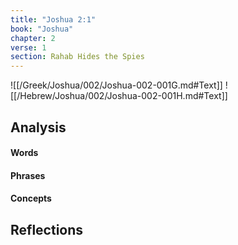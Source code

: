 ```yaml
---
title: "Joshua 2:1"
book: "Joshua"
chapter: 2
verse: 1
section: Rahab Hides the Spies
---
```

![[/Greek/Joshua/002/Joshua-002-001G.md#Text]]
![[/Hebrew/Joshua/002/Joshua-002-001H.md#Text]]

## Analysis

#### Words

#### Phrases

#### Concepts

## Reflections
